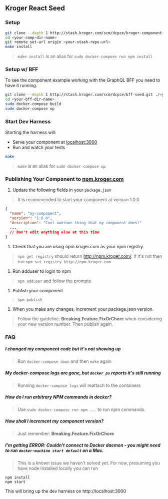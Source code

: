 ## Kroger React Seed

### Setup

```bash
git clone --depth 1 http://stash.kroger.com/scm/dcpce/kroger-component-seed.git ./<your-comp-dir-name>
cd <your-comp-dir-name>
git remote set-url origin <your-stash-repo-url>
make install
```

> `make install` is an alias for `sudo docker-compose run npm install`

### Setup w/ BFF

To see the component example working with the GraphQL BFF you need to have it running.

```bash
git clone --depth 1 http://stash.kroger.com/scm/dcpce/bff-seed.git ./<your-bff-dir-name>
cd <your-bff-dir-name>
sudo docker-compose build
sudo docker-compose up
```

### Start Dev Harness

Starting the harness will:

- Serve your component at [localhost:3000](http://localhost:3000)
- Run and watch your tests

```bash
make
```

> `make` is an alias for `sudo docker-compose up`

### Publishing Your Component to [npm.kroger.com](http://npm.kroger.com)

1. Update the following fields in your `package.json`
> It is recommended to start your component at version 1.0.0
```json
{
  "name": "my-component",
  "version": "1.0.0",
  "description": "Cool awesome thing that my component does!"
  ...
  // Don't edit anything else at this time
}
```

1. Check that you are using npm.kroger.com as your npm registry
> `npm get registry` should return http://npm.kroger.com/. If it's not
then run `npm set registry http://npm.kroger.com`

1. Run adduser to login to npm
> `npm adduser` and follow the prompts

1. Publish your component
> `npm publish`

1. When you make any changes, increment your package.json version.
>Follow the guideline: **Breaking.Feature.FixOrChore** when considering
your new version number. Then publish again.

### FAQ

##### I changed my component code but it's not showing up

> Run `docker-compose down` and then `make` again

##### My docker-compose logs are gone, but `docker ps` reports it's still running

> Running `docker-compose logs` will reattach to the containers

##### How do I run arbitrary NPM commands in docker?

> Use `sudo docker-compose run npm ...` to run npm commands.

##### How shall I increment my component version?

> Just remember: **Breaking.Feature.FixOrChore**

##### I'm getting ERROR: Couldn't connect to Docker daemon - you might need to run `docker-machine start default` on a Mac.

> This is a known issue we haven't solved yet. For now, presuming you have node installed locally you can run
```
npm install
npm start
```

This will bring up the dev harness on http://localhost:3000
